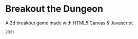 # Breakout the Dungeon
A 2d breakout game made with HTML5 Canvas & Javascript<br>
<p><small>2021</small></p>
